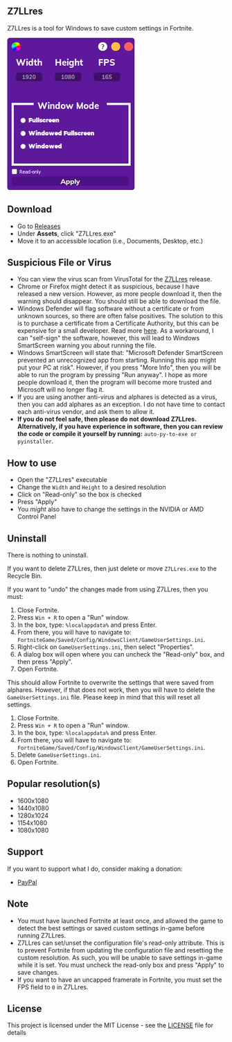 ## Z7LLres
Z7LLres is a tool for Windows to save custom settings in Fortnite.

![alphares](https://raw.githubusercontent.com/Z7LL/Z7LLres/master/Z7LLres/asset/Z7LLres.png)

## Download
* Go to [Releases](https://github.com/Z7LL/Z7LLres/releases/tag/V2.3.0)
* Under **Assets**, click "Z7LLres.exe"
* Move it to an accessible location (i.e., Documents, Desktop, etc.)

## Suspicious File or Virus
* You can view the virus scan from VirusTotal for the [Z7LLres](https://www.virustotal.com/gui/file/78fba4b227f52de6c9243bd65ddc7aa126f0e780a6a34964f1ff0e0b1f6e22ff/detection) release.
* Chrome or Firefox might detect it as suspicious, because I have released a new version. However, as more people download it, then the warning should disappear. You should still be able to download the file.
* Windows Defender will flag software without a certificate or from unknown sources, so there are often false positives. The solution to this is to purchase a certificate from a Certificate Authority, but this can be expensive for a small developer. Read more [here](https://stackoverflow.com/questions/252226/signing-a-windows-exe-file). As a workaround, I can "self-sign" the software, however, this will lead to Windows SmartScreen warning you about running the file.
* Windows SmartScreen will state that: "Microsoft Defender SmartScreen prevented an unrecognized app from starting. Running this app might put your PC at risk". However, if you press "More Info", then you will be able to run the program by pressing "Run anyway". I hope as more people download it, then the program will become more trusted and Microsoft will no longer flag it.
* If you are using another anti-virus and alphares is detected as a virus, then you can add alphares as an exception. I do not have time to contact each anti-virus vendor, and ask them to allow it.
* **If you do not feel safe, then please do not download Z7LLres. Alternatively, if you have experience in software, then you can review the code or compile it yourself by running:** `auto-py-to-exe or pyinstaller`.

## How to use
* Open the "Z7LLres" executable
* Change the `Width` and `Height` to a desired resolution
* Click on "Read-only" so the box is checked
* Press "Apply"
* You *might* also have to change the settings in the NVIDIA or AMD Control Panel

## Uninstall

There is nothing to uninstall.

If you want to delete Z7LLres, then just delete or move `Z7LLres.exe` to the Recycle Bin.

If you want to "undo" the changes made from using Z7LLres, then you must:

1. Close Fortnite.
2. Press `Win + R` to open a "Run" window.
3. In the box, type: `%localappdata%` and press Enter.
4. From there, you will have to navigate to: `FortniteGame/Saved/Config/WindowsClient/GameUserSettings.ini`.
5. Right-click on `GameUserSettings.ini`, then select "Properties".
6. A dialog box will open where you can uncheck the "Read-only" box, and then press "Apply".
7. Open Fortnite.

This should allow Fortnite to overwrite the settings that were saved from alphares. However, if that does not work, then you will have to delete the `GameUserSettings.ini` file. Please keep in mind that this will reset all settings.

1. Close Fortnite.
2. Press `Win + R` to open a "Run" window.
3. In the box, type: `%localappdata%` and press Enter.
4. From there, you will have to navigate to: `FortniteGame/Saved/Config/WindowsClient/GameUserSettings.ini`.
5. Delete `GameUserSettings.ini`.
6. Open Fortnite.

## Popular resolution(s)
* 1600x1080
* 1440x1080
* 1280x1024
* 1154x1080
* 1080x1080

## Support
If you want to support what I do, consider making a donation:
* [PayPal](https://www.paypal.com/myaccount/transfer/homepage/buy/preview)

## Note
* You must have launched Fortnite at least once, and allowed the game to detect the best settings or saved custom settings in-game before running Z7LLres.
* Z7LLres can set/unset the configuration file's read-only attribute. This is to prevent Fortnite from updating the configuration file and resetting the custom resolution. As such, you will be unable to save settings in-game while it is set. You must uncheck the read-only box and press "Apply" to save changes.
* If you want to have an uncapped framerate in Fortnite, you must set the FPS field to `0` in Z7LLres.


## License
This project is licensed under the MIT License - see the [LICENSE](LICENSE) file for details
